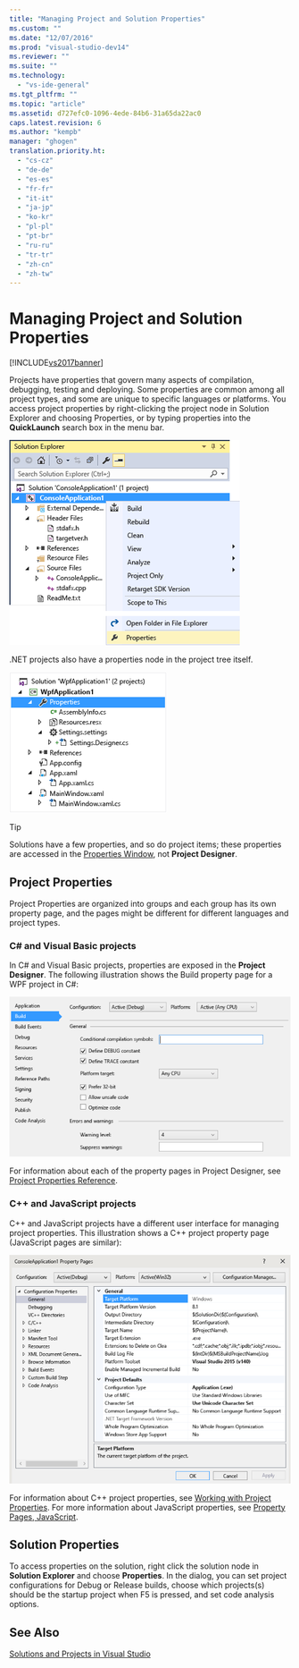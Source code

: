 ```yaml
---
title: "Managing Project and Solution Properties"
ms.custom: ""
ms.date: "12/07/2016"
ms.prod: "visual-studio-dev14"
ms.reviewer: ""
ms.suite: ""
ms.technology: 
  - "vs-ide-general"
ms.tgt_pltfrm: ""
ms.topic: "article"
ms.assetid: d727efc0-1096-4ede-84b6-31a65da22ac0
caps.latest.revision: 6
ms.author: "kempb"
manager: "ghogen"
translation.priority.ht: 
  - "cs-cz"
  - "de-de"
  - "es-es"
  - "fr-fr"
  - "it-it"
  - "ja-jp"
  - "ko-kr"
  - "pl-pl"
  - "pt-br"
  - "ru-ru"
  - "tr-tr"
  - "zh-cn"
  - "zh-tw"
---
```

# Managing Project and Solution Properties
[!INCLUDE[vs2017banner](../code-quality/includes/vs2017banner.md)]

Projects have properties that govern many aspects of compilation, debugging, testing and deploying. Some properties are common among all project types, and some are unique to specific languages or platforms. You access project properties by right-clicking the project node in Solution Explorer and choosing Properties, or by typing properties into the **QuickLaunch** search box in the menu bar.  
  
 ![Project context menu](../ide/media/vs2015_proj_prop_menu.gif "vs2015_proj_prop_menu")  
  
 .NET projects also have a properties node in the project tree itself.  
  
 ![Properties node in Solution Explorer tree](../ide/media/vs2015_props_se.png "VS2015_Props_SE")  
  
> [!TIP]
>  Solutions have a few properties, and so do project items; these properties are accessed in the [Properties Window](../ide/reference/properties-window.md), not **Project Designer**.  
  
## Project Properties  
 Project Properties are organized into groups and each group has its own property page, and the pages might be different for different languages and project types.  
  
### C# and Visual Basic projects  
 In C# and Visual Basic projects, properties are exposed in the **Project Designer**. The following illustration shows the Build property page for a WPF project in C#:  
  
 ![Visual Studio Project Designer](../ide/media/vs2015_proppage_build.png "VS2015_PropPage_Build")  
  
 For information about each of the property pages in Project Designer, see [Project Properties Reference](../ide/reference/project-properties-reference.md).  
  
### C++ and JavaScript projects  
 C++ and JavaScript projects have a different user interface for managing project properties. This illustration shows a C++ project property page (JavaScript pages are similar):  
  
 ![Visual C&#43;&#43; project properties](../ide/media/vs2015_projprops_cpp.png "VS2015_ProjProps_cpp")  
  
 For information about C++ project properties, see [Working with Project Properties](../Topic/Working%20with%20Project%20Properties.md). For more information about JavaScript properties, see [Property Pages, JavaScript](../ide/reference/property-pages--javascript.md).  
  
## Solution Properties  
 To access properties on the solution, right click the solution node in **Solution Explorer** and choose **Properties**. In the dialog, you can set project configurations for Debug or Release builds, choose which projects(s) should be the startup project when F5 is pressed, and set code analysis options.  
  
## See Also  
 [Solutions and Projects in Visual Studio](../ide/solutions-and-projects-in-visual-studio.md)